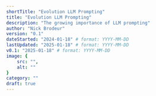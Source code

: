 ```yaml
---
shortTitle: "Evolution LLM Prompting"
title: "Evolution LLM Prompting"
description: "The growing importance of LLM prompting"
author: "Nick Brodeur"
version: "0.1"
dateStarted: "2024-01-18" # format: YYYY-MM-DD
lastUpdated: "2025-01-18" # format: YYYY-MM-DD
v0.1: "2025-01-18" # format: YYYY-MM-DD
image: {
	src: "",
	alt: ""
}
category: ""
draft: true
---
```

